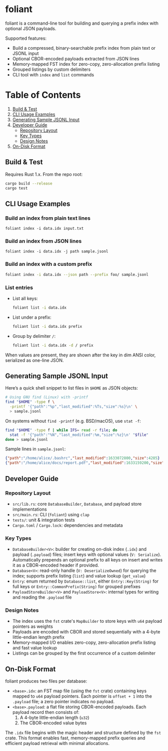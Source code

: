 # foliant

foliant is a command-line tool for building and querying a prefix index with optional JSON payloads.

Supported features:
- Build a compressed, binary-searchable prefix index from plain text or JSONL input
- Optional CBOR-encoded payloads extracted from JSON lines
- Memory-mapped FST index for zero-copy, zero-allocation prefix listing
- Grouped listings by custom delimiters
- CLI tool with `index` and `list` commands

# Table of Contents
1. [Build & Test](#build--test)
2. [CLI Usage Examples](#cli-usage-examples)
3. [Generating Sample JSONL Input](#generating-sample-jsonl-input)
4. [Developer Guide](#developer-guide)
   - [Repository Layout](#repository-layout)
   - [Key Types](#key-types)
   - [Design Notes](#design-notes)
5. [On-Disk Format](#on-disk-format)

## Build & Test
Requires Rust 1.x. From the repo root:
```bash
cargo build --release
cargo test
```

## CLI Usage Examples

### Build an index from plain text lines
```
foliant index -i data.idx input.txt
```

### Build an index from JSON lines
```
foliant index -i data.idx -j path sample.jsonl
```

### Build an index with a custom prefix
```bash
foliant index -i data.idx --json path --prefix foo/ sample.jsonl
```

### List entries
- List all keys:
  ```bash
  foliant list -i data.idx
  ```
- List under a prefix:
  ```bash
  foliant list -i data.idx prefix
  ```
- Group by delimiter `/`:
  ```bash
  foliant list -i data.idx -d / prefix
  ```

When values are present, they are shown after the key in dim ANSI color, serialized as one-line JSON.

## Generating Sample JSONL Input

Here’s a quick shell snippet to list files in `$HOME` as JSON objects:
```bash
# Using GNU find (Linux) with -printf
find "$HOME" -type f \
  -printf '{"path":"%p","last_modified":%Ts,"size":%s}\n' \
  > sample.jsonl
```

On systems without `find -printf` (e.g. BSD/macOS), use `stat -f`:
```bash
find "$HOME" -type f | while IFS= read -r file; do
  stat -f '{"path":"%N","last_modified":%m,"size":%z}\n' "$file"
done > sample.jsonl
```

Sample lines in `sample.jsonl`:
```json
{"path":"/home/alice/.bashrc","last_modified":1633072800,"size":4285}
{"path":"/home/alice/docs/report.pdf","last_modified":1633159200,"size":234567}
```  

## Developer Guide

### Repository Layout
- `src/lib.rs`: core `DatabaseBuilder`, `Database`, and payload store implementations
- `src/main.rs`: CLI (`foliant`) using `clap`
- `tests/`: unit & integration tests
- `Cargo.toml` / `Cargo.lock`: dependencies and metadata

### Key Types
- `DatabaseBuilder<V>`: builder for creating on-disk index (`.idx`) and payload (`.payload`) files; insert keys with optional values (`V: Serialize`). Automatically prepends an optional prefix to all keys on insert and writes it as a CBOR-encoded header if provided.
- `Database<V>`: read-only handle (`V: DeserializeOwned`) for querying the index; supports prefix listing (`list`) and value lookup (`get_value`)
- `Entry`: enum returned by `Database::list`, either `Entry::Key(String)` for full keys or `Entry::CommonPrefix(String)` for grouped prefixes
- `PayloadStoreBuilder<V>` and `PayloadStore<V>`: internal types for writing and reading the `.payload` file

### Design Notes
- The index uses the `fst` crate's `MapBuilder` to store keys with `u64` payload pointers as weights
- Payloads are encoded with CBOR and stored sequentially with a 4-byte little-endian length prefix
- Memory-mapped I/O enables zero-copy, zero-allocation prefix listing and fast value lookup
- Listings can be grouped by the first occurrence of a custom delimiter

## On-Disk Format

foliant produces two files per database:

- `<base>.idx`: an FST map file (using the `fst` crate) containing keys mapped to `u64` payload pointers. Each pointer is `offset + 1` into the `.payload` file; a zero pointer indicates no payload.
- `<base>.payload`: a flat file storing CBOR-encoded payloads. Each payload record then consists of:
  1. A 4-byte little-endian length (`u32`)
  2. The CBOR-encoded value bytes

The `.idx` file begins with the magic header and structure defined by the `fst` crate. This format enables fast, memory-mapped prefix queries and efficient payload retrieval with minimal allocations.